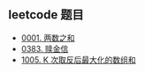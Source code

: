 ## leetcode 题目
- [0001. 两数之和](./0001-Two-Sum/README.md)
- [0383. 赎金信](./383-Ransom-Note/README.md)
- [1005. K 次取反后最大化的数组和](./1005-Maximize-Sum-Of-Array-After-K-Negations/README.md)
